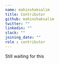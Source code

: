 ```yaml
---
name: mahinshaksalim
title: Contributor
github: mahinshaksalim
twitter: ""
linkedin: ""
slack: ""
joining_date: ""
role : contributor
---
```


Still waiting for this
